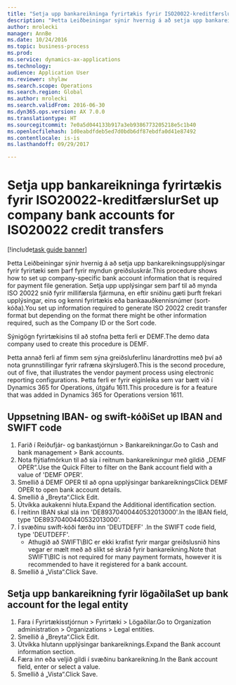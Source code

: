 ```yaml
--- 
title: "Setja upp bankareikninga fyrirtækis fyrir ISO20022-kreditfærslur"
description: "Þetta Leiðbeiningar sýnir hvernig á að setja upp bankareikningsupplýsingar fyrir fyrirtæki sem þarf fyrir myndun greiðsluskrár."
author: mrolecki
manager: AnnBe
ms.date: 10/24/2016
ms.topic: business-process
ms.prod: 
ms.service: dynamics-ax-applications
ms.technology: 
audience: Application User
ms.reviewer: shylaw
ms.search.scope: Operations
ms.search.region: Global
ms.author: mrolecki
ms.search.validFrom: 2016-06-30
ms.dyn365.ops.version: AX 7.0.0
ms.translationtype: HT
ms.sourcegitcommit: 7e0a5d044133b917a3eb9386773205218e5c1b40
ms.openlocfilehash: 1d0eabdfdeb5ed7d0bdb6df87ebdfa0d41e87492
ms.contentlocale: is-is
ms.lasthandoff: 09/29/2017

---
```

# <a name="set-up-company-bank-accounts-for-iso20022-credit-transfers"></a><span data-ttu-id="1ee36-103">Setja upp bankareikninga fyrirtækis fyrir ISO20022-kreditfærslur</span><span class="sxs-lookup"><span data-stu-id="1ee36-103">Set up company bank accounts for ISO20022 credit transfers</span></span>

[!include[task guide banner](../../includes/task-guide-banner.md)]

<span data-ttu-id="1ee36-104">Þetta Leiðbeiningar sýnir hvernig á að setja upp bankareikningsupplýsingar fyrir fyrirtæki sem þarf fyrir myndun greiðsluskrár.</span><span class="sxs-lookup"><span data-stu-id="1ee36-104">This procedure shows how to set up company-specific bank account information that is required for payment file generation.</span></span> <span data-ttu-id="1ee36-105">Setja upp upplýsingar sem þarf til að mynda ISO 20022 snið fyrir millifærsla fjármuna, en eftir sniðinu gæti þurft frekari upplýsingar, eins og kenni fyrirtækis eða bankaauðkennisnúmer (sort-kóða).</span><span class="sxs-lookup"><span data-stu-id="1ee36-105">You set up information required to generate ISO 20022 credit transfer format but depending on the format there might be other information required, such as the Company ID or the Sort code.</span></span> 

<span data-ttu-id="1ee36-106">Sýnigögn fyrirtækisins til að stofna þetta ferli er DEMF.</span><span class="sxs-lookup"><span data-stu-id="1ee36-106">The demo data company used to create this procedure is DEMF.</span></span>

<span data-ttu-id="1ee36-107">Þetta annað ferli af fimm sem sýna greiðsluferlinu lánardrottins með því að nota grunnstillingar fyrir rafræna skýrslugerð.</span><span class="sxs-lookup"><span data-stu-id="1ee36-107">This is the second procedure, out of five, that illustrates the vendor payment process using electronic reporting configurations.</span></span> <span data-ttu-id="1ee36-108">Þetta ferli er fyrir eiginleika sem var bætt við í Dynamics 365 for Operations, útgáfu 1611.</span><span class="sxs-lookup"><span data-stu-id="1ee36-108">This procedure is for a feature that was added in Dynamics 365 for Operations version 1611.</span></span>


## <a name="set-up-iban-and-swift-code"></a><span data-ttu-id="1ee36-109">Uppsetning IBAN- og swift-kóði</span><span class="sxs-lookup"><span data-stu-id="1ee36-109">Set up IBAN and SWIFT code</span></span>
1. <span data-ttu-id="1ee36-110">Farið í Reiðufjár- og bankastjórnun > Bankareikningar.</span><span class="sxs-lookup"><span data-stu-id="1ee36-110">Go to Cash and bank management > Bank accounts.</span></span>
2. <span data-ttu-id="1ee36-111">Nota flýtiafmörkun til að sía í reitnum bankareikningur með gildið „DEMF OPER“.</span><span class="sxs-lookup"><span data-stu-id="1ee36-111">Use the Quick Filter to filter on the Bank account field with a value of 'DEMF OPER'.</span></span>
3. <span data-ttu-id="1ee36-112">Smellið á DEMF OPER til að opna upplýsingar bankareiknings</span><span class="sxs-lookup"><span data-stu-id="1ee36-112">Click DEMF OPER to open bank account details.</span></span>
4. <span data-ttu-id="1ee36-113">Smellið á „Breyta“.</span><span class="sxs-lookup"><span data-stu-id="1ee36-113">Click Edit.</span></span>
5. <span data-ttu-id="1ee36-114">Útvíkka aukakenni hluta.</span><span class="sxs-lookup"><span data-stu-id="1ee36-114">Expand the Additional identification section.</span></span>
6. <span data-ttu-id="1ee36-115">Í reitinn IBAN skal slá inn 'DE89370400440532013000'.</span><span class="sxs-lookup"><span data-stu-id="1ee36-115">In the IBAN field, type 'DE89370400440532013000'.</span></span>
7. <span data-ttu-id="1ee36-116">Í svæðinu swift-kóði færðu inn 'DEUTDEFF' .</span><span class="sxs-lookup"><span data-stu-id="1ee36-116">In the SWIFT code field, type 'DEUTDEFF'.</span></span>
    * <span data-ttu-id="1ee36-117">Athugið að SWIFT\BIC er ekki krafist fyrir margar greiðslusnið hins vegar er mælt með að slíkt sé skráð fyrir bankareikning.</span><span class="sxs-lookup"><span data-stu-id="1ee36-117">Note that SWIFT\BIC is not required for many payment formats, however it is recommended to have it registered for a bank account.</span></span>  
8. <span data-ttu-id="1ee36-118">Smellið á „Vista“.</span><span class="sxs-lookup"><span data-stu-id="1ee36-118">Click Save.</span></span>

## <a name="set-up-bank-account-for-the-legal-entity"></a><span data-ttu-id="1ee36-119">Setja upp bankareikning fyrir lögaðila</span><span class="sxs-lookup"><span data-stu-id="1ee36-119">Set up bank account for the legal entity</span></span>
1. <span data-ttu-id="1ee36-120">Fara í Fyrirtækisstjórnun > Fyrirtæki > Lögaðilar.</span><span class="sxs-lookup"><span data-stu-id="1ee36-120">Go to Organization administration > Organizations > Legal entities.</span></span>
2. <span data-ttu-id="1ee36-121">Smellið á „Breyta“.</span><span class="sxs-lookup"><span data-stu-id="1ee36-121">Click Edit.</span></span>
3. <span data-ttu-id="1ee36-122">Útvíkka hlutann upplýsingar bankareiknings.</span><span class="sxs-lookup"><span data-stu-id="1ee36-122">Expand the Bank account information section.</span></span>
4. <span data-ttu-id="1ee36-123">Færa inn eða veljið gildi í svæðinu bankareikning.</span><span class="sxs-lookup"><span data-stu-id="1ee36-123">In the Bank account field, enter or select a value.</span></span>
5. <span data-ttu-id="1ee36-124">Smellið á „Vista“.</span><span class="sxs-lookup"><span data-stu-id="1ee36-124">Click Save.</span></span>


